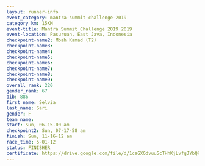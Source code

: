 ```yaml
---
layout: runner-info 
event_category: mantra-summit-challenge-2019 
category_km: 15KM 
event-title: Mantra Summit Challenge 2019 2019 
event-location: Pasuruan, East Java, Indonesia 
checkpoint-name2: Mbah Kamad (T2) 
checkpoint-name3: 
checkpoint-name4: 
checkpoint-name5: 
checkpoint-name6: 
checkpoint-name7: 
checkpoint-name8: 
checkpoint-name9: 
overall_rank: 220
gender_rank: 67
bib: 886
first_name: Selvia
last_name: Sari
gender: F
team_name: 
start: Sun, 06-15-00 am
checkpoint2: Sun, 07-17-58 am
finish: Sun, 11-16-12 am
race_time: 5-01-12
status: FINISHER
certificate: https://drive.google.com/file/d/1caGXGdvuu5cTHhKjLvfgJYbQR64uSPMy/view?usp=sharing
---
```

